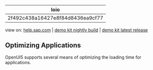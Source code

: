 | loio |
| -----|
| 2f492c438a16427e8f84d8436ea9cf77 |

<div id="loio">

view on: [help.sap.com](https://help.sap.com/viewer/DRAFT/3237636b137e43519a20ad5513c49ccb/latest/en-US/2f492c438a16427e8f84d8436ea9cf77.html) | [demo kit nightly build](https://openui5nightly.hana.ondemand.com/#/topic/2f492c438a16427e8f84d8436ea9cf77) | [demo kit latest release](https://openui5.hana.ondemand.com/#/topic/2f492c438a16427e8f84d8436ea9cf77)</div>
<!-- loio2f492c438a16427e8f84d8436ea9cf77 -->

## Optimizing Applications

OpenUI5 supports several means of optimizing the loading time for applications.

